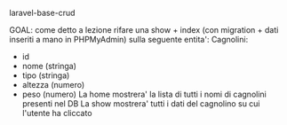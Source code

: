 laravel-base-crud


GOAL: come detto a lezione rifare una show + index (con migration + dati inseriti a mano in PHPMyAdmin) sulla seguente entita':
  Cagnolini:
  - id
  - nome (stringa)
  - tipo (stringa)
  - altezza (numero)
  - peso (numero)
La home mostrera' la lista di tutti i nomi di cagnolini presenti nel DB
La show mostrera' tutti i dati del cagnolino su cui l'utente ha cliccato